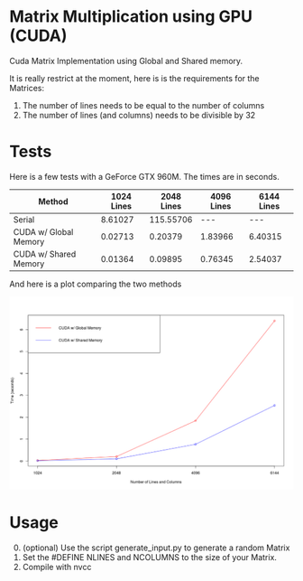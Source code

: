 # Matrix Multiplication using GPU (CUDA)

Cuda Matrix Implementation using Global and Shared memory.

It is really restrict at the moment, here is is the requirements for the Matrices:
1. The number of lines needs to be equal to the number of columns
2. The number of lines (and columns) needs to be divisible by 32

# Tests

Here is a few tests with a GeForce GTX 960M. The times are in seconds.

| Method                        | 1024 Lines | 2048 Lines | 4096 Lines | 6144 Lines |
|-------------------------------|------------|------------|------------|------------|
| Serial                        | 8.61027    | 115.55706  | ---        | ---        |
| CUDA w/ Global Memory         | 0.02713    | 0.20379    | 1.83966    | 6.40315    |
| CUDA w/ Shared Memory         | 0.01364    | 0.09895    | 0.76345    | 2.54037    |

And here is a plot comparing the two methods

![plot](https://raw.githubusercontent.com/Pridexs/cuda_matrix_multiplication/master/plot.png)

# Usage

0. (optional) Use the script generate_input.py to generate a random Matrix
1. Set the #DEFINE NLINES and NCOLUMNS to the size of your Matrix.
2. Compile with nvcc
